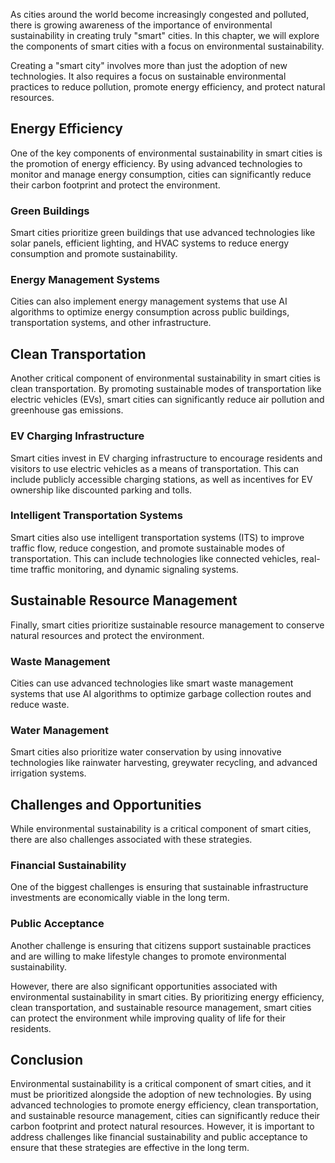 

As cities around the world become increasingly congested and polluted, there is growing awareness of the importance of environmental sustainability in creating truly "smart" cities. In this chapter, we will explore the components of smart cities with a focus on environmental sustainability.



Creating a "smart city" involves more than just the adoption of new technologies. It also requires a focus on sustainable environmental practices to reduce pollution, promote energy efficiency, and protect natural resources.

Energy Efficiency
-----------------

One of the key components of environmental sustainability in smart cities is the promotion of energy efficiency. By using advanced technologies to monitor and manage energy consumption, cities can significantly reduce their carbon footprint and protect the environment.

### Green Buildings

Smart cities prioritize green buildings that use advanced technologies like solar panels, efficient lighting, and HVAC systems to reduce energy consumption and promote sustainability.

### Energy Management Systems

Cities can also implement energy management systems that use AI algorithms to optimize energy consumption across public buildings, transportation systems, and other infrastructure.

Clean Transportation
--------------------

Another critical component of environmental sustainability in smart cities is clean transportation. By promoting sustainable modes of transportation like electric vehicles (EVs), smart cities can significantly reduce air pollution and greenhouse gas emissions.

### EV Charging Infrastructure

Smart cities invest in EV charging infrastructure to encourage residents and visitors to use electric vehicles as a means of transportation. This can include publicly accessible charging stations, as well as incentives for EV ownership like discounted parking and tolls.

### Intelligent Transportation Systems

Smart cities also use intelligent transportation systems (ITS) to improve traffic flow, reduce congestion, and promote sustainable modes of transportation. This can include technologies like connected vehicles, real-time traffic monitoring, and dynamic signaling systems.

Sustainable Resource Management
-------------------------------

Finally, smart cities prioritize sustainable resource management to conserve natural resources and protect the environment.

### Waste Management

Cities can use advanced technologies like smart waste management systems that use AI algorithms to optimize garbage collection routes and reduce waste.

### Water Management

Smart cities also prioritize water conservation by using innovative technologies like rainwater harvesting, greywater recycling, and advanced irrigation systems.

Challenges and Opportunities
----------------------------

While environmental sustainability is a critical component of smart cities, there are also challenges associated with these strategies.

### Financial Sustainability

One of the biggest challenges is ensuring that sustainable infrastructure investments are economically viable in the long term.

### Public Acceptance

Another challenge is ensuring that citizens support sustainable practices and are willing to make lifestyle changes to promote environmental sustainability.

However, there are also significant opportunities associated with environmental sustainability in smart cities. By prioritizing energy efficiency, clean transportation, and sustainable resource management, smart cities can protect the environment while improving quality of life for their residents.

Conclusion
----------

Environmental sustainability is a critical component of smart cities, and it must be prioritized alongside the adoption of new technologies. By using advanced technologies to promote energy efficiency, clean transportation, and sustainable resource management, cities can significantly reduce their carbon footprint and protect natural resources. However, it is important to address challenges like financial sustainability and public acceptance to ensure that these strategies are effective in the long term.

